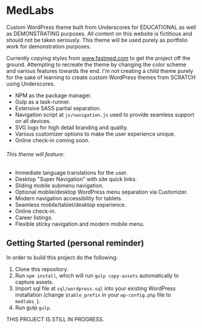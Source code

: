 MedLabs
===

Custom WordPress theme built from Underscores for EDUCATIONAL as well as DEMONSTRATING purposes. All content on this website is fictitious and should not be taken seriously. This theme will be used purely as portfolio work for demonstration purposes.

Currently copying styles from www.fastmed.com to get the project off the ground. Attempting to recreate the theme by changing the color scheme and various features towards the end. I'm not creating a child theme purely for the sake of learning to create custom WordPress themes from SCRATCH using Underscores.

* NPM as the package manager.
* Gulp as a task-runner.
* Extensive SASS partial separation.
* Navigation script at `js/navigation.js` used to provide seamless support on all devices.
* SVG logo for high detail branding and quality.
* Various customizer options to make the user experience unique.
* Online check-in coming soon.

###### This theme will feature:

* Immediate language translations for the user.
* Desktop "Super Navigation" with site quick links.
* Sliding mobile submenu navigation.
* Optional mobile/desktop WordPress menu separation via Customizer.
* Modern navigation accessibility for tablets.
* Seamless mobile/tablet/desktop experience.
* Online check-in.
* Career listings.
* Flexible sticky navigation and modern mobile menu.


Getting Started (personal reminder)
---------------

In order to build this project do the following:

1. Clone this repository.
2. Run `npm install`, which will run `gulp copy-assets` automatically to capture assets.
3. Import sql file at `sql/wordpress.sql` into your existing WordPress installation (change `$table_prefix` in your `wp-config.php` file to `medlabs_`).
3. Run gulp `gulp`.

THIS PROJECT IS STILL IN PROGRESS.
